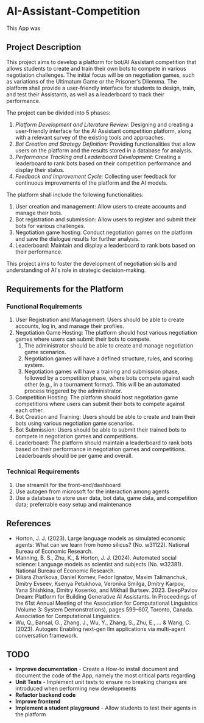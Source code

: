 # AI-Assistant-Competition

This App was 

## Project Description 
This project aims to develop a platform for bot/AI Assistant competition that allows students to create and train their own bots to compete in various negotiation challenges. The initial focus will be on negotiation games, such as variations of the Ultimatum Game or the Prisoner's Dilemma. The platform shall provide a user-friendly interface for students to design, train, and test their Assistants, as well as a leaderboard to track their performance.

The project can be divided into 5 phases:
1. _Platform Development and Literature Review:_ Designing and creating a user-friendly interface for the AI Assistant competition platform, along with a relevant survey of the existing tools and approaches.
2. _Bot Creation and Strategy Definition:_ Providing functionalities that allow users on the platform and the results stored in a database for analysis.
4. _Performance Tracking and Leaderboard Development:_ Creating a leaderboard to rank bots based on their competition performance and display their status.
5. _Feedback and Improvement Cycle:_ Collecting user feedback for continuous improvements of the platform and the AI models.

The platform shall include the following functionalities:
1. User creation and management: Allow users to create accounts and manage their bots.
2. Bot registration and submission: Allow users to register and submit their bots for various challenges.
3. Negotiation game hosting: Conduct negotiation games on the platform and save the dialogue results for further analysis.
4. Leaderboard: Maintain and display a leaderboard to rank bots based on their performance.

This project aims to foster the development of negotiation skills and understanding of AI's role in strategic decision-making.

## Requirements for the Platform
### Functional Requirements
1. User Registration and Management: Users should be able to create accounts, log in, and manage their profiles.
2. Negotiation Game Hosting: The platform should host various negotiation games where users can submit their bots to compete.
   1. The administrator should be able to create and manage negotiation game scenarios.
   2. Negotiation games will have a defined structure, rules, and scoring system.
   3. Negotiation games will have a training and submission phase, followed by a competition phase, where bots compete against each other (e.g., in a tournament format). This will be an automated process triggered by the administrator.
3. Competition Hosting: The platform should host negotiation game competitions where users can submit their bots to compete against each other.
4. Bot Creation and Training: Users should be able to create and train their bots using various negotiation game scenarios.
5. Bot Submission: Users should be able to submit their trained bots to compete in negotiation games and competitions.
6. Leaderboard: The platform should maintain a leaderboard to rank bots based on their performance in negotiation games and competitions. Leaderboards should be per game and overall.

### Technical Requirements
1. Use streamlit for the front-end/dashboard
2. Use autogen from microsoft for the interaction among agents
3. Use a database to store user data, bot data, game data, and competition data; preferrable easy setup and maintenance


## References

- Horton, J. J. (2023). Large language models as simulated economic agents: What can we learn from homo silicus? (No. w31122). National Bureau of Economic Research.
- Manning, B. S., Zhu, K., & Horton, J. J. (2024). Automated social science: Language models as scientist and subjects (No. w32381). National Bureau of Economic Research.
- Diliara Zharikova, Daniel Kornev, Fedor Ignatov, Maxim Talimanchuk, Dmitry Evseev, Ksenya Petukhova, Veronika Smilga, Dmitry Karpov, Yana Shishkina, Dmitry Kosenko, and Mikhail Burtsev. 2023. DeepPavlov Dream: Platform for Building Generative AI Assistants. In Proceedings of the 61st Annual Meeting of the Association for Computational Linguistics (Volume 3: System Demonstrations), pages 599–607, Toronto, Canada. Association for Computational Linguistics.
- Wu, Q., Bansal, G., Zhang, J., Wu, Y., Zhang, S., Zhu, E., ... & Wang, C. (2023). Autogen: Enabling next-gen llm applications via multi-agent conversation framework.



## TODO

- **Improve documentation** - Create a How-to install document and document the code of the App, namely the most critical parts regarding 
- **Unit Tests** - Implement unit tests to ensure no breaking changes are introduced when performing new developments
- **Refactor backend code** 
- **Improve frontend**
- **Implement a student playground** - Allow students to test their agents in the platform

